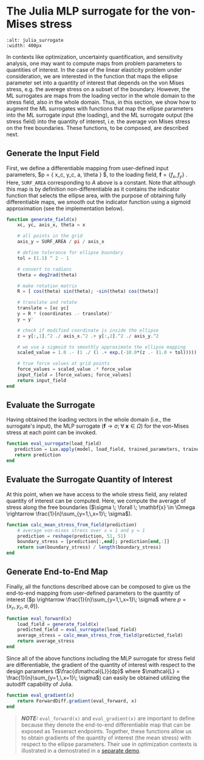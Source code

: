 # The Julia MLP surrogate for the von-Mises stress

```{figure} julia_surrogate.png
:alt: julia_surrogate
:width: 400px
```

In contexts like optimization, uncertainty quantification, and sensitivity analysis, one may want to compute maps from problem parameters to quantities of interest. In the case of the linear elasticity problem under consideration, we are interested in the function that maps the ellipse parameter set into a quantity of interest that depends on the von Mises stress, e.g. the averege stress on a subset of the boundary. However, the ML surrogates are maps from the loading vector in the whole domain to the stress field, also in the whole domain. Thus, in this section, we show how to augment the ML surrogates with functions that map the ellipse parameters into the ML surrogate input (the loading), and the ML surrogate output (the stress field) into the quantity of interest, i.e. the average von Mises stress on the free boundaries. These functions, to be composed, are described next.

## Generate the Input Field
First, we define a differentiable mapping from user-defined input parameters, $p = \{ x_c, y_c, a, \theta \} $, to the loading field, $\mathbf{f} = \{f_x, f_y \}$ . Here, `SURF_AREA` corresponding to $A$ above is a constant. Note that although this map is by definition non-differentiable as it contains the indicator function that selects the ellipse area, with the purpose of obtaining fully differentiable maps, we smooth out the indicator function using a sigmoid approximation (see the implementation below).

```julia
function generate_field(x)
    xc, yc, axis_x, theta = x

    # all points in the grid
    axis_y = SURF_AREA / pi / axis_x

    # define tolerance for ellipse boundary
    tol = (1.1) ^ 2 - 1

    # convert to radians
    theta = deg2rad(theta)

    # make rotation matrix
    R = [ cos(theta) sin(theta); -sin(theta) cos(theta)]

    # translate and rotate
    translate = [xc yc]
    y = R * (coordinates .- translate)'
    y = y'

    # check if modified coordinate is inside the ellipse
    z = y[:,1].^2 ./ axis_x.^2 .+ y[:,2].^2 ./ axis_y.^2

    # we use a sigmoid to smoothly approximate the ellipse mapping
    scaled_value = 1.0 .- (1 ./ (1 .+ exp.(-10.0*(z .- (1.0 + tol)))))

    # true force values at grid points
    force_values = scaled_value .* force_value
    input_field = [force_values; force_values]
    return input_field
end
```

## Evaluate the Surrogate
Having obtained the loading vectors in the whole domain (i.e., the surrogate's input), the MLP surrogate ($\mathbf{f} \rightarrow \sigma;  \; \forall \; \mathbf{x} \in \Omega$) for the von-Mises stress at each point can be invoked.

 ```julia
function eval_surrogate(load_field)
    prediction = Lux.apply(model, load_field, trained_parameters, trained_states)[1]
    return prediction
end
```

## Evaluate the Surrogate Quantity of Interest
At this point, when we have access to the whole stress field, any related quantity of interest can be computed. Here, we compute the average of stress along the free boundaries ($\sigma \; \forall \; \mathbf{x} \in \Omega \rightarrow  \frac{1}{n}\sum_{y=1,\,x=1}\; \sigma$).
```julia
function calc_mean_stress_from_field(prediction)
    # average von-mises stress over x = 1 and y = 1
    prediction = reshape(prediction, 51, 51)
    boundary_stress = [prediction[:,end]; prediction[end,:]]
    return sum(boundary_stress) / length(boundary_stress)
end
```

## Generate End-to-End Map
Finally, all the functions described above can be composed to give us the end-to-end mapping from user-defined parameters to the quantity of interest ($p \rightarrow \frac{1}{n}\sum_{y=1,\,x=1}\; \sigma$ where $p = \{x_c, y_c, a, \theta\}$).

```julia
function eval_forward(x)
    load_field = generate_field(x)
    predicted_field = eval_surrogate(load_field)
    average_stress = calc_mean_stress_from_field(predicted_field)
    return average_stress
end
```
Since all of the above functions including the MLP surrogate for stress field are differentiable, the gradient of the quantity of interest with respect to the design parameters ($\frac{d\mathcal{L}}{dp}$ where $\mathcal{L} = \frac{1}{n}\sum_{y=1,\,x=1}\; \sigma$) can easily be obtained utilizing the autodiff capability of Julia.

```julia
function eval_gradient(x)
    return ForwardDiff.gradient(eval_forward, x)
end
```

> **_NOTE:_**  `eval_forward(x)` and `eval_gradient(x)` are important to define because they denote the end-to-end differentiable map that can be exposed as <span class="product">Tesseract</span> endpoints. Together, these functions allow us to obtain gradients of the quantity of interest (the mean stress) with respect to the ellipse parameters. Their use in optimization contexts is illustrated in a demostrated in a [separate demo](../../optimization_with_surrogates/linear_ellipse_optimization.md).
